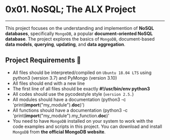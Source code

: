 # 0x01. NoSQL; The ALX Project
-----------
 
This project focuses on the understanding and implemention of __NoSQL databases__, 
specifically `MongoDB`, a popular __document-oriented NoSQL database__. 
The project explores the basics of `MongoDB`, document-based __data models__, __querying__, __updating__, and __data aggregation__.


## Project Requirements :briefcase:


- All files should be interpreted/compiled on `Ubuntu 18.04 LTS` using python3 (version 3.7) and PyMongo (version 3.10)
- All files should end with a new line
- The first line of all files should be exactly __#!/usr/bin/env python3__
- All codes should use the pycodestyle style (`version 2.5.`)
- All modules should have a documentation (python3 -c 'print(__import__("my_module").__doc__)')
- All functions should have a documentation (python3 -c 'print(__import__("my_module").my_function.__doc__)'
- You need to have `MongoDB` installed on your system to work with the code examples and scripts in this project. 
You can download and install `MongoDB` from __the official MongoDB website__.
